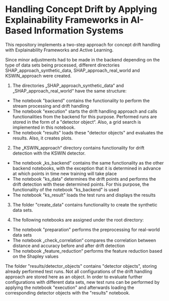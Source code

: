 # Handling Concept Drift by Applying Explainability Frameworks in AI-Based Information Systems

This repository implements a two-step approach for concept drift handling with Explainability Frameworks and Active Learning.

Since minor adjustments had to be made in the backend depending on the type of data sets being processed, 
different directories SHAP_approach_synthetic_data, SHAP_approach_real_world and KSWIN_approach were created.

1) The directories „SHAP_approach_synthetic_data“ and „SHAP_approach_real_world“ have the same structure:
- The notebook "backend" contains the functionality to perform the stream processing and drift handling
- The notebook "execution" starts the drift handling approach and calls functionalities from the backend for this purpose. 
  Performed runs are stored in the form of a "detector object“. Also, a grid search is implemented in this notebook.
- The notebook "results" loads these "detector objects" and evaluates the results. Also, it creates plots.

2) The „KSWIN_approach“ directory contains functionality for drift detection with the KSWIN detector.
- The notebook „ks_backend" contains the same functionality as the other backend notebooks, with the exception that it 
  is determined in advance at which points in time new training will take place
- The notebook "ks_data" determines the drift points and performs the drift detection with these determined points. 
  For this purpose, the functionality of the notebook "ks_backend" is used
- The notebook "ks_result" loads the test runs and displays the results

3) The folder "create_data" contains functionality to create the synthetic data sets. 

4) The following notebooks are assigned under the root directory:
- The notebook "preparation" performs the preprocessing for real-world data sets
- The notebook „check_correlation“ compares the correlation between distance and accuracy before and after drift detection
- The notebook „feature_reduction“ performs the feature reduction based on the Shapley values

The folder "results/detector_objects" contains "detector objects", storing already performed test runs.
Not all configurations of the drift handling approach are stored here as an object. In order to evaluate further configurations with 
different data sets, new test runs can be performed by applying the notebook "execution" and afterwards loading the corresponding 
detector objects with the "results" notebook.

